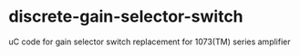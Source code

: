 # discrete-gain-selector-switch
uC code for gain selector switch replacement for 1073(TM) series amplifier
